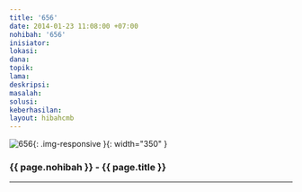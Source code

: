 ```yaml
---
title: '656'
date: 2014-01-23 11:08:00 +07:00
nohibah: '656'
inisiator: 
lokasi: 
dana: 
topik: 
lama: 
deskripsi: 
masalah: 
solusi: 
keberhasilan: 
layout: hibahcmb
---
```


![656](/static/img/hibahcmb/656.png){: .img-responsive }{: width="350" }

### {{ page.nohibah }} - {{ page.title }}

---

